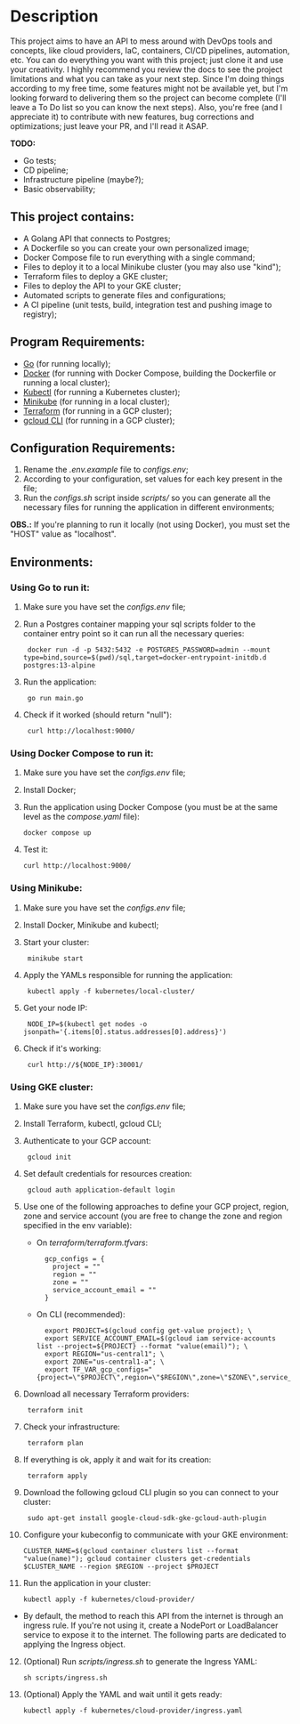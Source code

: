 # Description

This project aims to have an API to mess around with DevOps tools and concepts, like cloud providers, IaC, containers, CI/CD pipelines, automation, etc. You can do everything you want with this project; just clone it and use your creativity.
I highly recommend you review the docs to see the project limitations and what you can take as your next step.
Since I'm doing things according to my free time, some features might not be available yet, but I'm looking forward to delivering them so the project can become complete (I'll leave a To Do list so you can know the next steps). Also, you're free (and I appreciate it) to contribute with new features, bug corrections and optimizations; just leave your PR, and I'll read it ASAP.

**TODO:**
- Go tests;
- CD pipeline;
- Infrastructure pipeline (maybe?);
- Basic observability;

## This project contains:

- A Golang API that connects to Postgres;
- A Dockerfile so you can create your own personalized image;
- Docker Compose file to run everything with a single command;
- Files to deploy it to a local Minikube cluster (you may also use "kind");
- Terraform files to deploy a GKE cluster;
- Files to deploy the API to your GKE cluster;
- Automated scripts to generate files and configurations;
- A CI pipeline (unit tests, build, integration test and pushing image to registry);

## Program Requirements:

- [Go](https://go.dev/dl/) (for running locally);
- [Docker](https://docs.docker.com/engine/install/ubuntu/) (for running with Docker Compose, building the Dockerfile or running a local cluster);
- [Kubectl](https://kubernetes.io/docs/tasks/tools/) (for running a Kubernetes cluster);
- [Minikube](https://kubernetes.io/docs/tasks/tools/) (for running in a local cluster);
- [Terraform](https://developer.hashicorp.com/terraform/tutorials/aws-get-started/install-cli) (for running in a GCP cluster);
- [gcloud CLI](https://cloud.google.com/sdk/docs/install?hl=pt-br) (for running in a GCP cluster);


## Configuration Requirements:

1. Rename the *.env.example* file to *configs.env*;
2. According to your configuration, set values for each key present in the file;
3. Run the *configs.sh* script inside *scripts/* so you can generate all the necessary files for running the application in different environments;

**OBS.:** If you're planning to run it locally (not using Docker), you must set the "HOST" value as "localhost".

## Environments:

### Using Go to run it:

1. Make sure you have set the *configs.env* file;

2. Run a Postgres container mapping your sql scripts folder to the container entry point so it can run all the necessary queries:

        docker run -d -p 5432:5432 -e POSTGRES_PASSWORD=admin --mount type=bind,source=$(pwd)/sql,target=docker-entrypoint-initdb.d postgres:13-alpine

3. Run the application:

        go run main.go
  
4. Check if it worked (should return "null"):

        curl http://localhost:9000/
  
### Using Docker Compose to run it:

1. Make sure you have set the *configs.env* file;

2. Install Docker;

3. Run the application using Docker Compose (you must be at the same level as the *compose.yaml* file):

       docker compose up

4. Test it:

       curl http://localhost:9000/

### Using Minikube:

1. Make sure you have set the *configs.env* file;

2. Install Docker, Minikube and kubectl;

3. Start your cluster:

        minikube start

4. Apply the YAMLs responsible for running the application:

        kubectl apply -f kubernetes/local-cluster/

5. Get your node IP:

        NODE_IP=$(kubectl get nodes -o jsonpath='{.items[0].status.addresses[0].address}')

6. Check if it's working:

        curl http://${NODE_IP}:30001/

### Using GKE cluster:

1. Make sure you have set the *configs.env* file;

2. Install Terraform, kubectl, gcloud CLI;

3. Authenticate to your GCP account:

        gcloud init

4. Set default credentials for resources creation:

        gcloud auth application-default login

5. Use one of the following approaches to define your GCP project, region, zone and service account (you are free to change the zone and region specified in the env variable):

    - On *terraform/terraform.tfvars*:

            gcp_configs = {
              project = ""
              region = ""
              zone = ""
              service_account_email = ""
            }

    - On CLI (recommended):
    
            export PROJECT=$(gcloud config get-value project); \
            export SERVICE_ACCOUNT_EMAIL=$(gcloud iam service-accounts list --project=${PROJECT} --format "value(email)"); \
            export REGION="us-central1"; \
            export ZONE="us-central1-a"; \
            export TF_VAR_gcp_configs="{project=\"$PROJECT\",region=\"$REGION\",zone=\"$ZONE\",service_account_email=\"$SERVICE_ACCOUNT_EMAIL\"}"
        
8. Download all necessary Terraform providers:

        terraform init

7. Check your infrastructure:

        terraform plan

8. If everything is ok, apply it and wait for its creation:

        terraform apply

9. Download the following gcloud CLI plugin so you can connect to your cluster:

        sudo apt-get install google-cloud-sdk-gke-gcloud-auth-plugin

10. Configure your kubeconfig to communicate with your GKE environment:

        CLUSTER_NAME=$(gcloud container clusters list --format "value(name)"); gcloud container clusters get-credentials $CLUSTER_NAME --region $REGION --project $PROJECT

11. Run the application in your cluster:

        kubectl apply -f kubernetes/cloud-provider/

- By default, the method to reach this API from the internet is through an ingress rule. If you're not using it, create a NodePort or LoadBalancer service to expose it to the internet. The following parts are dedicated to applying the Ingress object.

12. (Optional) Run *scripts/ingress.sh* to generate the Ingress YAML:

        sh scripts/ingress.sh

13. (Optional) Apply the YAML and wait until it gets ready:

        kubectl apply -f kubernetes/cloud-provider/ingress.yaml